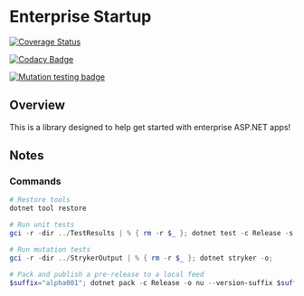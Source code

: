 # Enterprise Startup

[![Coverage Status](https://coveralls.io/repos/github/ne1410s/EnterpriseStartup/badge.svg?branch=main)](https://coveralls.io/github/ne1410s/EnterpriseStartup?branch=main)

[![Codacy Badge](https://app.codacy.com/project/badge/Grade/a29359ac9f90425892c9fa92e6079585)](https://app.codacy.com/gh/ne1410s/EnterpriseStartup/dashboard)

[![Mutation testing badge](https://img.shields.io/endpoint?style=flat&url=https%3A%2F%2Fbadge-api.stryker-mutator.io%2Fgithub.com%2Fne1410s%2FEnterpriseStartup%2Fmain)](https://dashboard.stryker-mutator.io/reports/github.com/ne1410s/EnterpriseStartup/main)


## Overview
This is a library designed to help get started with enterprise ASP.NET apps!

## Notes
### Commands
```powershell
# Restore tools
dotnet tool restore

# Run unit tests
gci -r -dir ../TestResults | % { rm -r $_ }; dotnet test -c Release -s .runsettings; dotnet reportgenerator -targetdir:coveragereport -reports:**/coverage.cobertura.xml -reporttypes:"html;jsonsummary"; start coveragereport/index.html;

# Run mutation tests
gci -r -dir ../StrykerOutput | % { rm -r $_ }; dotnet stryker -o;

# Pack and publish a pre-release to a local feed
$suffix="alpha001"; dotnet pack -c Release -o nu --version-suffix $suffix; dotnet nuget push "nu\*.*$suffix.nupkg" --source localdev; gci nu/ | ri -r; rmdir nu;
```

